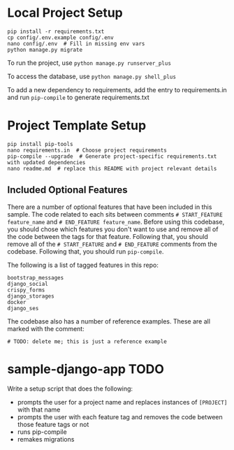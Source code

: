 # Local Project Setup

```
pip install -r requirements.txt
cp config/.env.example config/.env
nano config/.env  # Fill in missing env vars
python manage.py migrate
```

To run the project, use `python manage.py runserver_plus`

To access the database, use `python manage.py shell_plus`

To add a new dependency to requirements, add the entry to requirements.in and run `pip-compile` to generate requirements.txt

# Project Template Setup
```
pip install pip-tools
nano requirements.in  # Choose project requirements
pip-compile --upgrade  # Generate project-specific requirements.txt with updated dependencies
nano readme.md  # replace this README with project relevant details
```

## Included Optional Features

There are a number of optional features that have been included in this sample.
The code related to each sits between comments
`# START_FEATURE feature_name` and `# END_FEATURE feature_name`.
Before using this codebase, you should chose which features you don't want to use and remove all
of the code between the tags for that feature.  Following that, you should remove all of the
`# START_FEATURE` and `# END_FEATURE` comments from the codebase.
Following that, you should run `pip-compile`.

The following is a list of tagged features in this repo:

```
bootstrap_messages
django_social
crispy_forms
django_storages
docker
django_ses
```

The codebase also has a number of reference examples.  These are all marked with the comment:
```
# TODO: delete me; this is just a reference example
```

# sample-django-app TODO

Write a setup script that does the following:

* prompts the user for a project name and replaces instances of `[PROJECT]` with that name
* prompts the user with each feature tag and removes the code between those feature tags or not
* runs pip-compile
* remakes migrations
